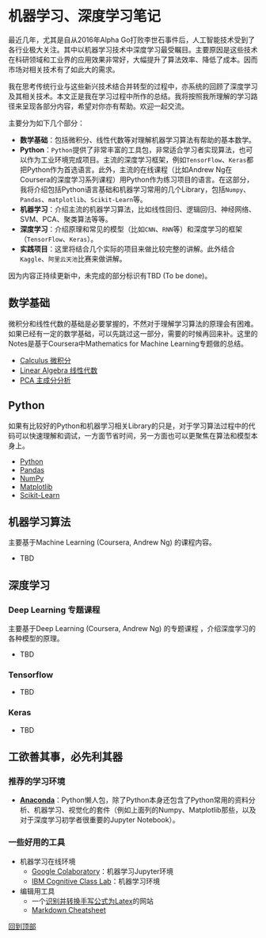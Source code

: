 # 机器学习、深度学习笔记

最近几年，尤其是自从2016年Alpha Go打败李世石事件后，人工智能技术受到了各行业极大关注。其中以机器学习技术中深度学习最受瞩目。主要原因是这些技术在科研领域和工业界的应用效果非常好，大幅提升了算法效率、降低了成本。因而市场对相关技术有了如此大的需求。

我在思考传统行业与这些新兴技术结合并转型的过程中，亦系统的回顾了深度学习及其相关技术。本文正是我在学习过程中所作的总结。我将按照我所理解的学习路径来呈现各部分内容，希望对你亦有帮助。欢迎一起交流。

主要分为如下几个部分：
* **数学基础**：包括微积分、线性代数等对理解机器学习算法有帮助的基本数学。
* **Python**：`Python`提供了非常丰富的工具包，非常适合学习者实现算法，也可以作为工业环境完成项目。主流的深度学习框架，例如`TensorFlow`、`Keras`都把Python作为首选语言。此外，主流的在线课程（比如Andrew Ng在Coursera的深度学习系列课程）用Python作为练习项目的语言。在这部分，我将介绍包括Python语言基础和机器学习常用的几个Library，包括`Numpy`、`Pandas`、`matplotlib`、`Scikit-Learn`等。
* **机器学习**：介绍主流的机器学习算法，比如线性回归、逻辑回归、神经网络、SVM、PCA、聚类算法等等。
* **深度学习**：介绍原理和常见的模型（比如`CNN`、`RNN`等）和深度学习的框架（`TensorFlow`、`Keras`）。
* **实践项目**：这里将结合几个实际的项目来做比较完整的讲解。此外结合`Kaggle`、`阿里云天池`比赛来做讲解。

因为内容正持续更新中，未完成的部分标识有TBD (To be done)。

## 数学基础
微积分和线性代数的基础是必要掌握的，不然对于理解学习算法的原理会有困难。如果已经有一定的数学基础，可以先跳过这一部分，需要的时候再回来补。这里的Notes是基于Coursera中Mathematics for Machine Learning专题做的总结。
  * [Calculus 微积分](calculus)
  * [Linear Algebra 线性代数](linear-algebra)
  * [PCA 主成分分析](pca)

## Python
如果有比较好的Python和机器学习相关Library的只是，对于学习算法过程中的代码可以快速理解和调试，一方面节省时间，另一方面也可以更聚焦在算法和模型本身上。
  * [Python](python/python-basic)
  * [Pandas](python/pandas)
  * [NumPy](python/numpy)
  * [Matplotlib](python/Matplotlib)
  * [Scikit-Learn](python/Sklearn)

## 机器学习算法
主要基于Machine Learning (Coursera, Andrew Ng) 的课程内容。
* TBD

## 深度学习
### Deep Learning 专题课程
主要基于Deep Learning (Coursera, Andrew Ng) 的专题课程 ，介绍深度学习的各种模型的原理。
* TBD

### Tensorflow
* TBD

### Keras
* TBD


## 工欲善其事，必先利其器
### 推荐的学习环境
* [**Anaconda**](https://www.anaconda.com)：Python懒人包，除了Python本身还包含了Python常用的资料分析、机器学习、视觉化的套件（例如上面列的Numpy、Matplotlib那些，以及对于深度学习初学者很重要的Jupyter Notebook）。

### 一些好用的工具
* 机器学习在线环境
  * [Google Colaboratory](https://colab.research.google.com)：机器学习Jupyter环境
  * [IBM Cognitive Class Lab](https://labs.cognitiveclass.ai)：机器学习环境
* 编辑用工具
  * 一个[识别并转换手写公式为Latex](https://webdemo.myscript.com/views/math/index.html)的网站
  * [Markdown Cheatsheet](https://github.com/adam-p/markdown-here/wiki/Markdown-Cheatsheet)


[回到顶部](#深度学习知识总结)
